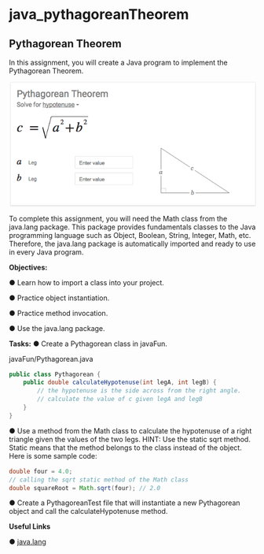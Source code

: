 # java_pythagoreanTheorem

## Pythagorean Theorem
In this assignment, you will create a Java program to implement the Pythagorean Theorem.

![pythagorean](/assignment.png)

To complete this assignment, you will need the Math class from the java.lang package. This package provides fundamentals classes to the Java programming language such as Object, Boolean, String, Integer, Math, etc. Therefore, the java.lang package is automatically imported and ready to use in every Java program.

**Objectives:**

● Learn how to import a class into your project.

● Practice object instantiation.

● Practice method invocation.

● Use the java.lang package.

**Tasks:**
● Create a Pythagorean class in javaFun.

javaFun/Pythagorean.java
```java
public class Pythagorean {
    public double calculateHypotenuse(int legA, int legB) {
        // the hypotenuse is the side across from the right angle. 
        // calculate the value of c given legA and legB
    }
}
```
● Use a method from the Math class to calculate the hypotenuse of a right triangle given the values of the two legs. HINT: Use the static sqrt method. Static means that the method belongs to the class instead of the object. Here is some sample code:

```java
double four = 4.0;
// calling the sqrt static method of the Math class
double squareRoot = Math.sqrt(four); // 2.0
```
● Create a PythagoreanTest file that will instantiate a new Pythagorean object and call the calculateHypotenuse method.

**Useful Links**

● [java.lang](https://docs.oracle.com/javase/8/docs/api/java/lang/package-summary.html)

